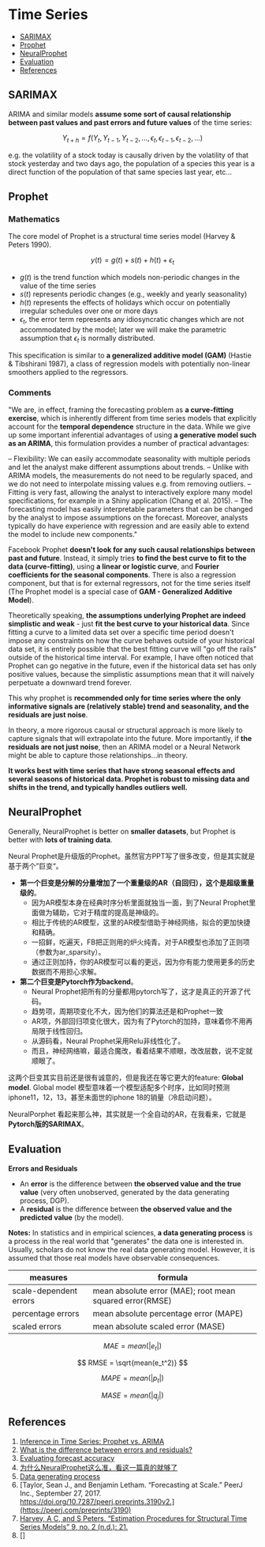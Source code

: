 # Time Series

- [SARIMAX](#SARIMAX)
- [Prophet](#Prophet)
- [NeuralProphet](#NeuralProphet)
- [Evaluation](#Evaluation)
- [References](#References)


## SARIMAX

ARIMA and similar models **assume some sort of causal relationship between past values and past errors and future values** of the time series:

$$ Y_{t+h} = f(Y_t, Y_{t-1}, Y_{t-2}, ..., \epsilon_{t}, \epsilon_{t-1}, \epsilon_{t-2}, ...) $$

e.g. the volatility of a stock today is causally driven by the volatility of that stock yesterday and two days ago, the population of a species this year is a direct function of the population of that same species last year, etc...

## Prophet

### Mathematics

The core model of Prophet is a structural time series model (Harvey & Peters 1990).

$$ y(t) = g(t) + s(t) + h(t) + \epsilon_t $$

- $g(t)$ is the trend function which models non-periodic changes in the value of the time series
- $s(t)$ represents periodic changes (e.g., weekly and yearly seasonality)
- $h(t)$ represents the effects of holidays which occur on potentially irregular schedules over one or more days
- $\epsilon_t$, the error term represents any idiosyncratic changes which are not accommodated by the model; later we will make the parametric assumption that $\epsilon_t$ is normally distributed.

This specification is similar to **a generalized additive model (GAM)** (Hastie & Tibshirani 1987), a class of regression models with potentially non-linear smoothers applied to the regressors.

### Comments

"We are, in effect, framing the forecasting problem as **a curve-fitting exercise**, which is inherently different from time series models that explicitly account for the **temporal dependence** structure in the data. While we give up some important inferential advantages of using **a generative model such as an ARIMA**, this formulation provides a number of practical advantages:

– Flexibility: We can easily accommodate seasonality with multiple periods and let the analyst make different assumptions about trends.
– Unlike with ARIMA models, the measurements do not need to be regularly spaced, and we do not need to interpolate missing values e.g. from removing outliers. 
– Fitting is very fast, allowing the analyst to interactively explore many model specifications, for example in a Shiny application (Chang et al. 2015). 
– The forecasting model has easily interpretable parameters that can be changed by the analyst to impose assumptions on the forecast. Moreover, analysts typically do have experience with regression and are easily able to extend the model to include new components."

Facebook Prophet **doesn't look for any such causal relationships between past and future**. Instead, it simply tries **to find the best curve to fit to the data (curve-fitting)**, using **a linear or logistic curve**, and **Fourier coefficients for the seasonal components**. There is also a regression component, but that is for external regressors, not for the time series itself (The Prophet model is a special case of **GAM - Generalized Additive Model**).

Theoretically speaking, **the assumptions underlying Prophet are indeed simplistic and weak** - just **fit the best curve to your historical data**. Since fitting a curve to a limited data set over a specific time period doesn't impose any constraints on how the curve behaves outside of your historical data set, it is entirely possible that the best fitting curve will "go off the rails" outside of the historical time interval. For example, I have often noticed that Prophet can go negative in the future, even if the historical data set has only positive values, because the simplistic assumptions mean that it will naively perpetuate a downward trend forever.

This why prophet is **recommended only for time series where the only informative signals are (relatively stable) trend and seasonality, and the residuals are just noise**.

In theory, a more rigorous causal or structural approach is more likely to capture signals that will extrapolate into the future. More importantly, if **the residuals are not just noise**, then an ARIMA model or a Neural Network might be able to capture those relationships...in theory.

**It works best with time series that have strong seasonal effects and several seasons of historical data. Prophet is robust to missing data and shifts in the trend, and typically handles outliers well.**


## NeuralProphet

Generally, NeuralProphet is better on **smaller datasets**, but Prophet is better with **lots of training data**.

Neural Prophet是升级版的Prophet。虽然官方PPT写了很多改变，但是其实就是基于两个”巨变“。

- **第一个巨变是分解的分量增加了一个重量级的AR（自回归），这个是超级重量级的**。
  - 因为AR模型本身在经典时序分析里面就独当一面，到了Neural Prophet里面做为辅助，它对于精度的提高是神级的。
  - 相比于传统的AR模型，这里的AR模型借助于神经网络，拟合的更加快捷和精确。
  - 一招鲜，吃遍天，FB把正则用的炉火纯青。对于AR模型也添加了正则项（参数为ar_sparsity）。
  - 通过正则加持，你的AR模型可以看的更远，因为你有能力使用更多的历史数据而不用担心求解。
- **第二个巨变是Pytorch作为backend**。
  - Neural Prophet把所有的分量都用pytorch写了，这才是真正的开源了代码。
  - 趋势项，周期项变化不大，因为他们的算法还是和Prophet一致
  - AR项，外部回归项变化很大，因为有了Pytorch的加持，意味着你不用再局限于线性回归。
  - 从源码看，Neural Prophet采用Relu非线性化了。
  - 而且，神经网络嘛，最适合魔改，看着结果不顺眼，改改层数，说不定就顺眼了。

这两个巨变其实目前还是很有诚意的，但是我还在等它更大的feature: **Global model**. Global model 模型意味着一个模型适配多个时序，比如同时预测iphone11，12，13，甚至未面世的iphone 18的销量（冷启动问题）。 

NeuralPorphet 看起来那么神，其实就是一个全自动的AR，在我看来，它就是**Pytorch版的SARIMAX**。

## Evaluation

**Errors and Residuals**

- An **error** is the difference between  **the observed value and the true value** (very often unobserved, generated by the data generating process, DGP).
- A **residual** is the difference between  **the observed value and the predicted value** (by the model).

**Notes:** In statistics and in empirical sciences, **a data generating process** is a process in the real world that "generates" the data one is interested in. Usually, scholars do not know the real data generating model. However, it is assumed that those real models have observable consequences.

|measures|formula|
|--------|-------|
|scale-dependent errors| mean absolute error (MAE); root mean squared error(RMSE) |
|percentage errors| mean absolute percentage error (MAPE) |
|scaled errors| mean absolute scaled error (MASE) |

$$ MAE = mean(|e_t|)$$

$$ RMSE = \sqrt{mean(e_t^2)} $$

$$ MAPE = mean(|p_t|) $$

$$ MASE = mean(|q_j|) $$

## References

1. [Inference in Time Series: Prophet vs. ARIMA](https://stats.stackexchange.com/questions/472266/inference-in-time-series-prophet-vs-arima)
2. [What is the difference between errors and residuals?](https://stats.stackexchange.com/questions/133389/what-is-the-difference-between-errors-and-residuals)
3. [Evaluating forecast accuracy](https://otexts.com/fpp2/accuracy.html)
4. [为什么NeuralProphet这么准，看这一篇真的就够了](https://mp.weixin.qq.com/s/AJQGZfopVCdpjdyf5bQHqA)
5. [Data generating process](https://en.wikipedia.org/wiki/Data_generating_process#:~:text=In%20statistics%20and%20in%20empirical,real%20models%20have%20observable%20consequences.)
6. [Taylor, Sean J., and Benjamin Letham. “Forecasting at Scale.” PeerJ Inc., September 27, 2017. https://doi.org/10.7287/peerj.preprints.3190v2.](https://peerj.com/preprints/3190)
7. [Harvey, A C, and S Peters. “Estimation Procedures for Structural Time Series Models” 9, no. 2 (n.d.): 21.](http://www.stat.yale.edu/~lc436/papers/Harvey_Peters1990.pdf)
8. []
